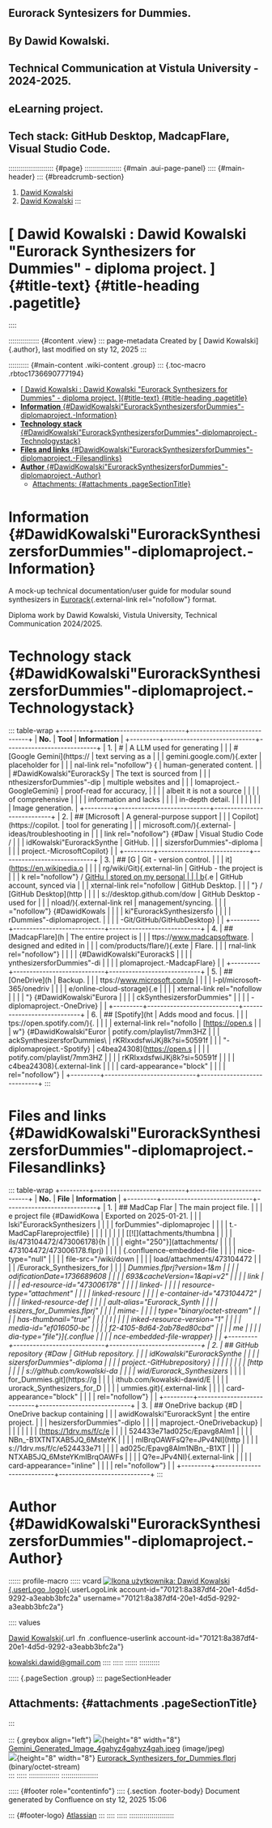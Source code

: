## Eurorack Syntesizers for Dummies.
## By Dawid Kowalski.
## Technical Communication at Vistula University - 2024-2025.
## eLearning project.
## Tech stack: GitHub Desktop, MadcapFlare, Visual Studio Code.

:::::::::::::::::::::: {#page}
:::::::::::::::::: {#main .aui-page-panel}
:::: {#main-header}
::: {#breadcrumb-section}
1.  [Dawid Kowalski](index.html)
2.  [Dawid Kowalski](Dawid-Kowalski_426215205.html)
:::

# [ Dawid Kowalski : Dawid Kowalski \"Eurorack Synthesizers for Dummies\" - diploma project. ]{#title-text} {#title-heading .pagetitle}
::::

::::::::::::::: {#content .view}
::: page-metadata
Created by [ Dawid Kowalski]{.author}, last modified on sty 12, 2025
:::

:::::::::: {#main-content .wiki-content .group}
::: {.toc-macro .rbtoc1736690777194}
- [\[ Dawid Kowalski : Dawid Kowalski "Eurorack Synthesizers for Dummies" - diploma project. \]{#title-text} {#title-heading .pagetitle}](#-dawid-kowalski--dawid-kowalski-eurorack-synthesizers-for-dummies---diploma-project-title-text-title-heading-pagetitle)
- [**Information** {#DawidKowalski"EurorackSynthesizersforDummies"-diplomaproject.-Information}](#information-dawidkowalskieuroracksynthesizersfordummies-diplomaproject-information)
- [**Technology stack** {#DawidKowalski"EurorackSynthesizersforDummies"-diplomaproject.-Technologystack}](#technology-stack-dawidkowalskieuroracksynthesizersfordummies-diplomaproject-technologystack)
- [**Files and links** {#DawidKowalski"EurorackSynthesizersforDummies"-diplomaproject.-Filesandlinks}](#files-and-links-dawidkowalskieuroracksynthesizersfordummies-diplomaproject-filesandlinks)
- [**Author** {#DawidKowalski"EurorackSynthesizersforDummies"-diplomaproject.-Author}](#author-dawidkowalskieuroracksynthesizersfordummies-diplomaproject-author)
  - [Attachments: {#attachments .pageSectionTitle}](#attachments-attachments-pagesectiontitle)

# **Information** {#DawidKowalski\"EurorackSynthesizersforDummies\"-diplomaproject.-Information}

A mock-up technical documentation/user guide for modular sound
synthesizers in
[Eurorack](https://en.wikipedia.org/wiki/Eurorack){.external-link
rel="nofollow"} format.

Diploma work by Dawid Kowalski, Vistula University, Technical
Communication 2024/2025.

# **Technology stack** {#DawidKowalski\"EurorackSynthesizersforDummies\"-diplomaproject.-Technologystack}

::: table-wrap
+---------+----------------------------+----------------------------+
| **No.** | **Tool**                   | **Information**            |
+---------+----------------------------+----------------------------+
| 1\.     | #                          | A LLM used for generating  |
|         | # [Google Gemini](https:// | text serving as a          |
|         | gemini.google.com/){.exter | placeholder for            |
|         | nal-link rel="nofollow"} { | human-generated content.   |
|         | #DawidKowalski\"EurorackSy | The text is sourced from   |
|         | nthesizersforDummies\"-dip | multiple websites and      |
|         | lomaproject.-GoogleGemini} | proof-read for accuracy,   |
|         |                            | albeit it is not a source  |
|         |                            | of comprehensive           |
|         |                            | information and lacks      |
|         |                            | in-depth detail.           |
|         |                            |                            |
|         |                            | Image generation.          |
+---------+----------------------------+----------------------------+
| 2\.     | ## [Microsoft              | A general-purpose support  |
|         |  Copilot](https://copilot. | tool for generating        |
|         | microsoft.com/){.external- | ideas/troubleshooting in   |
|         | link rel="nofollow"} {#Daw | Visual Studio Code /       |
|         | idKowalski\"EurorackSynthe | GitHub.                    |
|         | sizersforDummies\"-diploma |                            |
|         | project.-MicrosoftCopilot} |                            |
+---------+----------------------------+----------------------------+
| 3\.     | ## [G                      | Git - version control.     |
|         | it](https://en.wikipedia.o |                            |
|         | rg/wiki/Git){.external-lin | GitHub - the project is    |
|         | k rel="nofollow"} / [GitHu | stored on my personal      |
|         | b](https://github.com/){.e | GitHub account, synced via |
|         | xternal-link rel="nofollow | GitHub Desktop.            |
|         | "} / [GitHub Desktop](http |                            |
|         | s://desktop.github.com/dow | GitHub Desktop - used for  |
|         | nload/){.external-link rel | management/syncing.        |
|         | ="nofollow"} {#DawidKowals |                            |
|         | ki\"EurorackSynthesizersfo |                            |
|         | rDummies\"-diplomaproject. |                            |
|         | -Git/GitHub/GitHubDesktop} |                            |
+---------+----------------------------+----------------------------+
| 4\.     | ## [MadcapFlare](h         | The entire project is      |
|         | ttps://www.madcapsoftware. | designed and edited in     |
|         | com/products/flare/){.exte | Flare.                     |
|         | rnal-link rel="nofollow"}  |                            |
|         | {#DawidKowalski\"EurorackS |                            |
|         | ynthesizersforDummies\"-di |                            |
|         | plomaproject.-MadcapFlare} |                            |
+---------+----------------------------+----------------------------+
| 5\.     | ## [OneDrive](h            | Backup.                    |
|         | ttps://www.microsoft.com/p |                            |
|         | l-pl/microsoft-365/onedriv |                            |
|         | e/online-cloud-storage){.e |                            |
|         | xternal-link rel="nofollow |                            |
|         | "} {#DawidKowalski\"Eurora |                            |
|         | ckSynthesizersforDummies\" |                            |
|         | -diplomaproject.-OneDrive} |                            |
+---------+----------------------------+----------------------------+
| 6\.     | ## [Spotify](ht            | Adds mood and focus.       |
|         | tps://open.spotify.com/){. |                            |
|         | external-link rel="nofollo | [https://open.s            |
|         | w"} {#DawidKowalski\"Euror | potify.com/playlist/7mm3HZ |
|         | ackSynthesizersforDummies\ | rKRIxxdsfwiJKj8k?si=50591f |
|         | "-diplomaproject.-Spotify} | c4bea24308](https://open.s |
|         |                            | potify.com/playlist/7mm3HZ |
|         |                            | rKRIxxdsfwiJKj8k?si=50591f |
|         |                            | c4bea24308){.external-link |
|         |                            | card-appearance="block"    |
|         |                            | rel="nofollow"}            |
+---------+----------------------------+----------------------------+
:::

# **Files and links** {#DawidKowalski\"EurorackSynthesizersforDummies\"-diplomaproject.-Filesandlinks}

::: table-wrap
+---------+----------------------------+----------------------------+
| **No.** | **File**                   | **Information**            |
+---------+----------------------------+----------------------------+
| 1\.     | ## MadCap Flar             | The main project file.     |
|         | e project file {#DawidKowa | Exported on 2025-01-21.    |
|         | lski\"EurorackSynthesizers |                            |
|         | forDummies\"-diplomaprojec |                            |
|         | t.-MadCapFlareprojectfile} |                            |
|         |                            |                            |
|         | [[![](attachments/thumbna  |                            |
|         | ils/473104472/473006178){h |                            |
|         | eight="250"}](attachments/ |                            |
|         | 473104472/473006178.flprj) |                            |
|         | {.confluence-embedded-file |                            |
|         | nice-type="null"           |                            |
|         | file-src="/wiki/down       |                            |
|         | load/attachments/473104472 |                            |
|         | /Eurorack_Synthesizers_for |                            |
|         | _Dummies.flprj?version=1&m |                            |
|         | odificationDate=1736689608 |                            |
|         | 693&cacheVersion=1&api=v2" |                            |
|         | link                       |                            |
|         | ed-resource-id="473006178" |                            |
|         | linked-                    |                            |
|         | resource-type="attachment" |                            |
|         | linked-resourc             |                            |
|         | e-container-id="473104472" |                            |
|         | linked-resource-def        |                            |
|         | ault-alias="Eurorack_Synth |                            |
|         | esizers_for_Dummies.flprj" |                            |
|         | mime-                      |                            |
|         | type="binary/octet-stream" |                            |
|         | has-thumbnail="true"       |                            |
|         | l                          |                            |
|         | inked-resource-version="1" |                            |
|         | media-id="ef016050-bc      |                            |
|         | f2-4105-8d64-2ab78ed80cbd" |                            |
|         | me                         |                            |
|         | dia-type="file"}]{.conflue |                            |
|         | nce-embedded-file-wrapper} |                            |
+---------+----------------------------+----------------------------+
| 2\.     | ## GitHub repository {#Daw | GitHub repository.         |
|         | idKowalski\"EurorackSynthe |                            |
|         | sizersforDummies\"-diploma |                            |
|         | project.-GitHubrepository} |                            |
|         |                            |                            |
|         | [http                      |                            |
|         | s://github.com/kowalski-da |                            |
|         | wid/Eurorack_Synthesizers_ |                            |
|         | for_Dummies.git](https://g |                            |
|         | ithub.com/kowalski-dawid/E |                            |
|         | urorack_Synthesizers_for_D |                            |
|         | ummies.git){.external-link |                            |
|         | card-appearance="block"    |                            |
|         | rel="nofollow"}            |                            |
+---------+----------------------------+----------------------------+
| 3\.     | ## OneDrive backup {#D     | OneDrive backup containing |
|         | awidKowalski\"EurorackSynt | the entire project.        |
|         | hesizersforDummies\"-diplo |                            |
|         | maproject.-OneDrivebackup} |                            |
|         |                            |                            |
|         | [https://1drv.ms/f/c/e     |                            |
|         | 524433e71ad025c/Epavg8AIm1 |                            |
|         | NBn\_-B1XTNTXAB5JQ_6MsteYK |                            |
|         | mIBrqOAWFsQ?e=JPv4NI](http |                            |
|         | s://1drv.ms/f/c/e524433e71 |                            |
|         | ad025c/Epavg8AIm1NBn_-B1XT |                            |
|         | NTXAB5JQ_6MsteYKmIBrqOAWFs |                            |
|         | Q?e=JPv4NI){.external-link |                            |
|         | card-appearance="inline"   |                            |
|         | rel="nofollow"}            |                            |
+---------+----------------------------+----------------------------+
:::

# **Author** {#DawidKowalski\"EurorackSynthesizersforDummies\"-diplomaproject.-Author}

:::::: profile-macro
::::: vcard
[![Ikona użytkownika: Dawid
Kowalski](aa-avatar/99097729678558176408 "Dawid Kowalski"){.userLogo
.logo}](/wiki/people/70121:8a387df4-20e1-4d5d-9292-a3eabb3bfc2a){.userLogoLink
account-id="70121:8a387df4-20e1-4d5d-9292-a3eabb3bfc2a"
username="70121:8a387df4-20e1-4d5d-9292-a3eabb3bfc2a"}

:::: values
<div>

[Dawid
Kowalski](/wiki/people/70121:8a387df4-20e1-4d5d-9292-a3eabb3bfc2a){.url
.fn .confluence-userlink
account-id="70121:8a387df4-20e1-4d5d-9292-a3eabb3bfc2a"}

</div>

<kowalski.dawid@gmail.com>
::::
:::::
::::::
::::::::::

::::: {.pageSection .group}
::: pageSectionHeader
## Attachments: {#attachments .pageSectionTitle}
:::

::: {.greybox align="left"}
![](images/icons/bullet_blue.gif){height="8" width="8"}
[Gemini_Generated_Image_4gahyz4gahyz4gah.jpeg](attachments/473104472/473006148.jpeg)
(image/jpeg)\
![](images/icons/bullet_blue.gif){height="8" width="8"}
[Eurorack_Synthesizers_for_Dummies.flprj](attachments/473104472/473006178.flprj)
(binary/octet-stream)\
:::
:::::
:::::::::::::::
::::::::::::::::::

::::: {#footer role="contentinfo"}
:::: {.section .footer-body}
Document generated by Confluence on sty 12, 2025 15:06

::: {#footer-logo}
[Atlassian](http://www.atlassian.com/)
:::
::::
:::::
::::::::::::::::::::::
